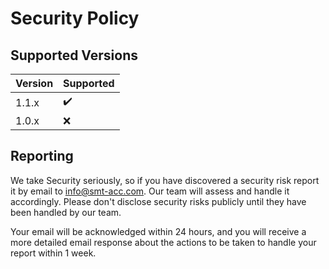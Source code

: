 # Security Policy

## Supported Versions

| Version | Supported |
| ------- | --------- |
| 1.1.x   | :heavy_check_mark: |
| 1.0.x   | :x: |

## Reporting

We take Security seriously, so if you have discovered a security risk report it by email to info@smt-acc.com. Our team will assess and handle it accordingly. Please don't disclose security risks publicly until they have been handled by our team.

Your email will be acknowledged within 24 hours, and you will receive a more detailed email response about the actions to be taken to handle your report within 1 week.

